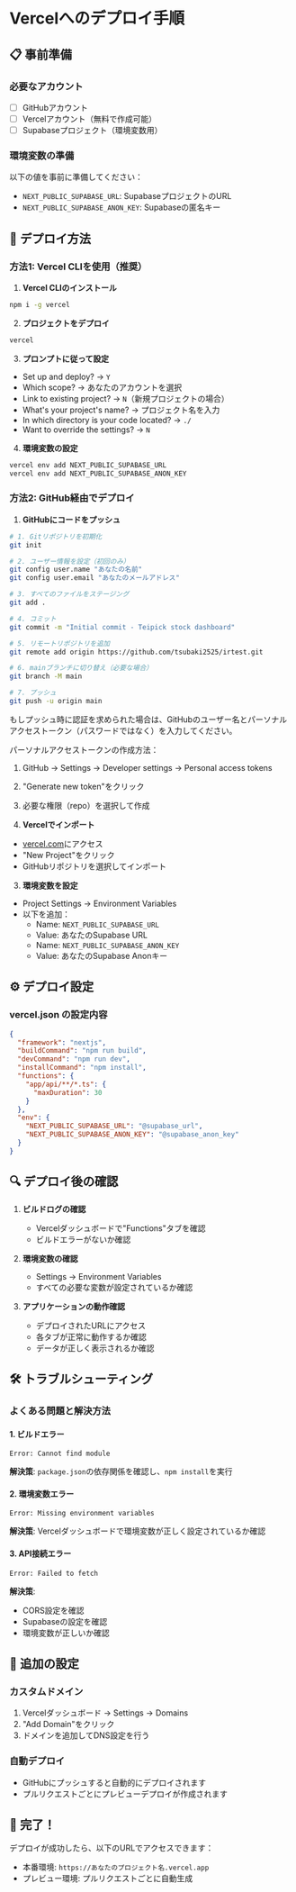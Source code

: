 # Vercelへのデプロイ手順

## 📋 事前準備

### 必要なアカウント
- [ ] GitHubアカウント
- [ ] Vercelアカウント（無料で作成可能）
- [ ] Supabaseプロジェクト（環境変数用）

### 環境変数の準備
以下の値を事前に準備してください：
- `NEXT_PUBLIC_SUPABASE_URL`: SupabaseプロジェクトのURL
- `NEXT_PUBLIC_SUPABASE_ANON_KEY`: Supabaseの匿名キー

## 🚀 デプロイ方法

### 方法1: Vercel CLIを使用（推奨）

1. **Vercel CLIのインストール**
```bash
npm i -g vercel
```

2. **プロジェクトをデプロイ**
```bash
vercel
```

3. **プロンプトに従って設定**
- Set up and deploy? → `Y`
- Which scope? → あなたのアカウントを選択
- Link to existing project? → `N`（新規プロジェクトの場合）
- What's your project's name? → プロジェクト名を入力
- In which directory is your code located? → `./`
- Want to override the settings? → `N`

4. **環境変数の設定**
```bash
vercel env add NEXT_PUBLIC_SUPABASE_URL
vercel env add NEXT_PUBLIC_SUPABASE_ANON_KEY
```

### 方法2: GitHub経由でデプロイ

1. **GitHubにコードをプッシュ**
```bash
# 1. Gitリポジトリを初期化
git init

# 2. ユーザー情報を設定（初回のみ）
git config user.name "あなたの名前"
git config user.email "あなたのメールアドレス"

# 3. すべてのファイルをステージング
git add .

# 4. コミット
git commit -m "Initial commit - Teipick stock dashboard"

# 5. リモートリポジトリを追加
git remote add origin https://github.com/tsubaki2525/irtest.git

# 6. mainブランチに切り替え（必要な場合）
git branch -M main

# 7. プッシュ
git push -u origin main
```

もしプッシュ時に認証を求められた場合は、GitHubのユーザー名とパーソナルアクセストークン（パスワードではなく）を入力してください。

パーソナルアクセストークンの作成方法：
1. GitHub → Settings → Developer settings → Personal access tokens
2. "Generate new token"をクリック
3. 必要な権限（repo）を選択して作成

2. **Vercelでインポート**
- [vercel.com](https://vercel.com)にアクセス
- "New Project"をクリック
- GitHubリポジトリを選択してインポート

3. **環境変数を設定**
- Project Settings → Environment Variables
- 以下を追加：
  - Name: `NEXT_PUBLIC_SUPABASE_URL`
  - Value: あなたのSupabase URL
  - Name: `NEXT_PUBLIC_SUPABASE_ANON_KEY`
  - Value: あなたのSupabase Anonキー

## ⚙️ デプロイ設定

### vercel.json の設定内容
```json
{
  "framework": "nextjs",
  "buildCommand": "npm run build",
  "devCommand": "npm run dev",
  "installCommand": "npm install",
  "functions": {
    "app/api/**/*.ts": {
      "maxDuration": 30
    }
  },
  "env": {
    "NEXT_PUBLIC_SUPABASE_URL": "@supabase_url",
    "NEXT_PUBLIC_SUPABASE_ANON_KEY": "@supabase_anon_key"
  }
}
```

## 🔍 デプロイ後の確認

1. **ビルドログの確認**
   - Vercelダッシュボードで"Functions"タブを確認
   - ビルドエラーがないか確認

2. **環境変数の確認**
   - Settings → Environment Variables
   - すべての必要な変数が設定されているか確認

3. **アプリケーションの動作確認**
   - デプロイされたURLにアクセス
   - 各タブが正常に動作するか確認
   - データが正しく表示されるか確認

## 🛠️ トラブルシューティング

### よくある問題と解決方法

#### 1. ビルドエラー
```
Error: Cannot find module
```
**解決策**: `package.json`の依存関係を確認し、`npm install`を実行

#### 2. 環境変数エラー
```
Error: Missing environment variables
```
**解決策**: Vercelダッシュボードで環境変数が正しく設定されているか確認

#### 3. API接続エラー
```
Error: Failed to fetch
```
**解決策**: 
- CORS設定を確認
- Supabaseの設定を確認
- 環境変数が正しいか確認

## 📝 追加の設定

### カスタムドメイン
1. Vercelダッシュボード → Settings → Domains
2. "Add Domain"をクリック
3. ドメインを追加してDNS設定を行う

### 自動デプロイ
- GitHubにプッシュすると自動的にデプロイされます
- プルリクエストごとにプレビューデプロイが作成されます

## 🎉 完了！

デプロイが成功したら、以下のURLでアクセスできます：
- 本番環境: `https://あなたのプロジェクト名.vercel.app`
- プレビュー環境: プルリクエストごとに自動生成 